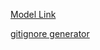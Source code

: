 [Model Link](https://app.eraser.io/workspace/YtPqZ1VogxGy1jzIDkzj)

[gitignore generator](https://mrkandreev.name/snippets/gitignore-generator/#Node)
